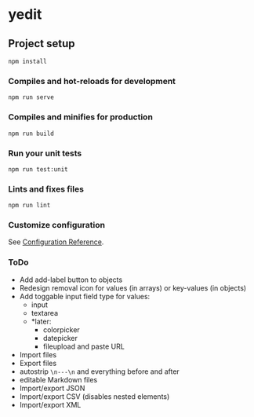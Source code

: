 # yedit

## Project setup
```
npm install
```

### Compiles and hot-reloads for development
```
npm run serve
```

### Compiles and minifies for production
```
npm run build
```

### Run your unit tests
```
npm run test:unit
```

### Lints and fixes files
```
npm run lint
```

### Customize configuration
See [Configuration Reference](https://cli.vuejs.org/config/).

### ToDo

- Add add-label button to objects
- Redesign removal icon for values (in arrays) or key-values (in objects)
- Add toggable input field type for values: 
  - input
  - textarea
  - *later: 
    - colorpicker
    - datepicker
    - fileupload and paste URL
- Import files
- Export files
- autostrip `\n---\n` and everything before and after
- editable Markdown files
- Import/export JSON
- Import/export CSV (disables nested elements)
- Import/export XML